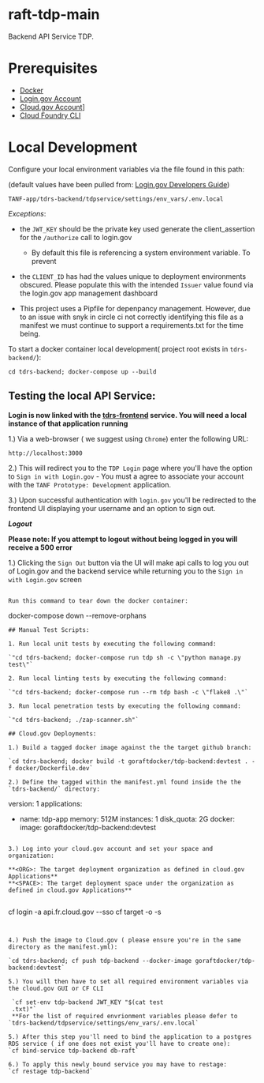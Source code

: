 # raft-tdp-main

Backend API Service TDP.

# Prerequisites

- [Docker](https://docs.docker.com/docker-for-mac/install/)  
- [Login.gov Account](https://login.gov/)
- [Cloud.gov Account](https://cloud.gov/)]
- [Cloud Foundry CLI](https://docs.cloudfoundry.org/cf-cli/install-go-cli.html)

# Local Development

Configure your local environment variables via the file found in this path:

(default values have been pulled from: [Login.gov Developers Guide](https://developers.login.gov/oidc/))


`TANF-app/tdrs-backend/tdpservice/settings/env_vars/.env.local`

_Exceptions_:

- the `JWT_KEY` should be the private key used generate the client_assertion for the `/authorize` call to login.gov 
   - By default  this file is referencing a system environment variable. To prevent

- the `CLIENT_ID` has had the values unique to deployment environments obscured. Please populate this with the intended `Issuer` value found via the login.gov app management dashboard

- This project uses a Pipfile for depenpancy management. However, due to an issue with snyk in circle ci not correctly identifying this file as a manifest we must continue to support a requirements.txt for the time being.


To start a docker container local development( project root exists in `tdrs-backend/`):
```
cd tdrs-backend; docker-compose up --build
```

## Testing the local API Service:

**Login is now linked with the [tdrs-frontend](../tdrs-frontend/README.md) service. You will need a local instance of that application running**


1.) Via a web-browser ( we suggest using `Chrome`) enter the following URL:
```
http://localhost:3000
```

2.) This will redirect you to the `TDP Login` page where you'll have the option to `Sign in with Login.gov`
    - You must a agree to associate your account with the `TANF Prototype: Development` application.

3.) Upon successful authentication with `login.gov` you'll be redirected to the frontend UI displaying your username and an option to sign out.

**_Logout_**

**Please note: If you attempt to logout without being logged in you will receive a 500 error**

1.) Clicking the `Sign Out` button via the UI will make api calls to log you out of Login.gov and the backend service while returning you to the `Sign in with Login.gov` screen
```

Run this command to tear down the docker container:
```
docker-compose down --remove-orphans
```
## Manual Test Scripts:

1. Run local unit tests by executing the following command:

`"cd tdrs-backend; docker-compose run tdp sh -c \"python manage.py test\"`

2. Run local linting tests by executing the following command:

`"cd tdrs-backend; docker-compose run --rm tdp bash -c \"flake8 .\"`

3. Run local penetration tests by executing the following command:

`"cd tdrs-backend; ./zap-scanner.sh"`

## Cloud.gov Deployments:

1.) Build a tagged docker image against the the target github branch:

`cd tdrs-backend; docker build -t goraftdocker/tdp-backend:devtest . -f docker/Dockerfile.dev`

2.) Define the tagged within the manifest.yml found inside the the `tdrs-backend/` directory:

```
version: 1
applications:
- name: tdp-app
  memory: 512M
  instances: 1
  disk_quota: 2G
  docker:
    image: goraftdocker/tdp-backend:devtest
```

3.) Log into your cloud.gov account and set your space and organization:

**<ORG>: The target deployment organization as defined in cloud.gov Applications**
**<SPACE>: The target deployment space under the organization as defined in cloud.gov Applications**


```
cf login -a api.fr.cloud.gov --sso
cf target -o <ORG> -s <SPACE>
```


4.) Push the image to Cloud.gov ( please ensure you're in the same directory as the manifest.yml): 

`cd tdrs-backend; cf push tdp-backend --docker-image goraftdocker/tdp-backend:devtest`

5.) You will then have to set all required environment variables via the cloud.gov GUI or CF CLI

 `cf set-env tdp-backend JWT_KEY "$(cat test
 .txt)"`
 **For the list of required envrionment variables please defer to `tdrs-backend/tdpservice/settings/env_vars/.env.local`

5.) After this step you'll need to bind the application to a postgres RDS service ( if one does not exist you'll have to create one): 
`cf bind-service tdp-backend db-raft`

6.) To apply this newly bound service you may have to restage:
`cf restage tdp-backend`

